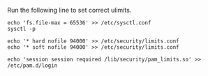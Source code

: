 
Run the following line to set correct ulimits. 

```
echo 'fs.file-max = 65536' >> /etc/sysctl.conf
sysctl -p

echo '* hard nofile 94000' >> /etc/security/limits.conf
echo '* soft nofile 94000' >> /etc/security/limits.conf

echo 'session session required /lib/security/pam_limits.so' >> /etc/pam.d/login
```
